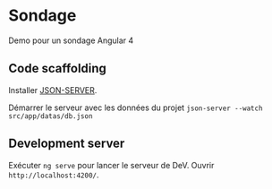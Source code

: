 # Sondage

Demo pour un sondage Angular 4

## Code scaffolding

Installer [JSON-SERVER](https://github.com/typicode/json-server).

Démarrer le serveur avec les données du projet `json-server --watch src/app/datas/db.json`

## Development server

Exécuter `ng serve` pour lancer le serveur de DeV. Ouvrir `http://localhost:4200/`.
